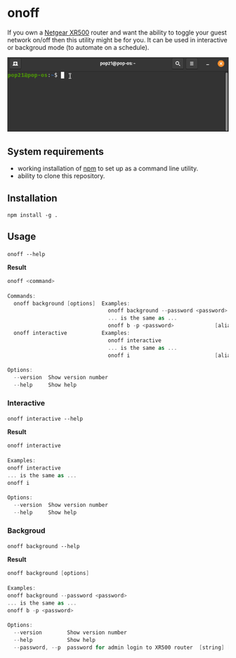 # onoff

If you own a [Netgear XR500](https://www.netgear.com/home/online-gaming/routers/xr500/) router and want the ability to toggle your guest network on/off then this utility might be for you. It can be used in interactive or backgroud mode (to automate on a schedule).

![Demo](onoff.gif)

## System requirements

- working installation of [npm]() to set up as a command line utility.
- ability to clone this repository.

## Installation

```
npm install -g .
```

## Usage

`onoff --help`

**Result**

```groovy
onoff <command>

Commands:
  onoff background [options]  Examples:
                                onoff background --password <password>
                                ... is the same as ...
                                onoff b -p <password>             [aliases: b]
  onoff interactive           Examples:
                                onoff interactive
                                ... is the same as ...
                                onoff i                           [aliases: i]

Options:
  --version  Show version number                                       [boolean]
  --help     Show help                                                 [boolean]
```

### Interactive

`onoff interactive --help`

**Result**

```groovy
onoff interactive

Examples:
onoff interactive
... is the same as ...
onoff i

Options:
  --version  Show version number                                       [boolean]
  --help     Show help                                                 [boolean]
```

### Backgroud

`onoff background --help`

**Result**

```groovy
onoff background [options]

Examples:
onoff background --password <password>
... is the same as ...
onoff b -p <password>

Options:
  --version        Show version number                                 [boolean]
  --help           Show help                                           [boolean]
  --password, --p  password for admin login to XR500 router  [string] [required]
```